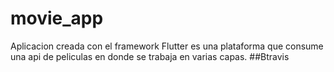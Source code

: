 # movie_app
Aplicacion creada con el framework Flutter es una plataforma que consume una api de peliculas en donde se trabaja en varias capas.
##Btravis

